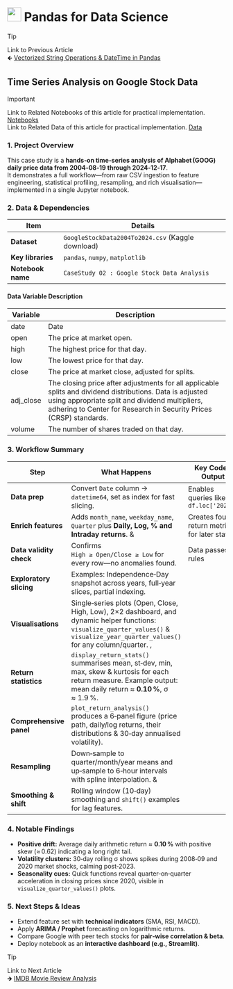 # <picture><source srcset="https://pandas.pydata.org/static/img/pandas_mark_white.svg" type="image/webp"><img src="https://pandas.pydata.org/static/img/pandas_mark_white.svg" width="32" height="32"></picture> Pandas for Data Science

> [!TIP]  
> Link to Previous Article  
> 🡸 [Vectorized String Operations & DateTime in Pandas](../../../Articles/120_vectorized_strings_datetime.md)

## Time Series Analysis on Google Stock Data

> [!IMPORTANT]  
> Link to Related Notebooks of this article for practical implementation.
> [Notebooks](../Notebooks/)  
> Link to Related Data of this article for practical implementation.
> [Data](../Data/)  


### 1. Project Overview  
This case study is a **hands‑on time‑series analysis of Alphabet (GOOG) daily price data from 2004‑08‑19 through 2024‑12‑17**.  
It demonstrates a full workflow—from raw CSV ingestion to feature engineering, statistical profiling, resampling, and rich visualisation—implemented in a single Jupyter notebook. 

### 2. Data & Dependencies  
| Item | Details |
|------|---------|
| **Dataset** | `GoogleStockData2004To2024.csv` (Kaggle download)  |
| **Key libraries** | `pandas`, `numpy`, `matplotlib` |
| **Notebook name** | `CaseStudy 02 : Google Stock Data Analysis` |

#### Data Variable Description
| Variable  | Description |
|-----------|-------------|
| date      | Date |
| open      | The price at market open. |
| high      | The highest price for that day. |
| low       | The lowest price for that day. |
| close     | The price at market close, adjusted for splits. |
| adj_close | The closing price after adjustments for all applicable splits and dividend distributions. Data is adjusted using appropriate split and dividend multipliers, adhering to Center for Research in Security Prices (CRSP) standards. |
| volume    | The number of shares traded on that day. |


### 3. Workflow Summary  

| Step | What Happens | Key Code / Output |
|------|--------------|-------------------|
| **Data prep** | Convert `Date` column → `datetime64`, set as index for fast slicing.  | Enables queries like `df.loc['2022']` |
| **Enrich features** | Adds `month_name`, `weekday_name`, `Quarter` plus **Daily, Log, % and Intraday returns**.  &  | Creates four return metrics for later stats |
| **Data validity check** | Confirms `High ≥ Open/Close ≥ Low` for every row—no anomalies found.  | Data passes all rules |
| **Exploratory slicing** | Examples: Independence‑Day snapshot across years, full‑year slices, partial indexing.  |
| **Visualisations** | Single‑series plots (Open, Close, High, Low), 2×2 dashboard, and dynamic helper functions:<br>`visualize_quarter_values()` & `visualize_year_quarter_values()` for any column/quarter. ,  |
| **Return statistics** | `display_return_stats()` summarises mean, st‑dev, min, max, skew & kurtosis for each return measure. Example output: mean daily return ≈ **0.10 %**, σ ≈ 1.9 %.  |
| **Comprehensive panel** | `plot_return_analysis()` produces a 6‑panel figure (price path, daily/log returns, their distributions & 30‑day annualised volatility).  |
| **Resampling** | Down‑sample to quarter/month/year means and up‑sample to 6‑hour intervals with spline interpolation.  &  |
| **Smoothing & shift** | Rolling window (10‑day) smoothing and `shift()` examples for lag features.  |

### 4. Notable Findings  

* **Positive drift:** Average daily arithmetic return ≈ **0.10 %** with positive skew (≈ 0.62) indicating a long right tail.   
* **Volatility clusters:** 30‑day rolling σ shows spikes during 2008‑09 and 2020 market shocks, calming post‑2023.   
* **Seasonality cues:** Quick functions reveal quarter‑on‑quarter acceleration in closing prices since 2020, visible in `visualize_quarter_values()` plots.   

### 5. Next Steps & Ideas  

* Extend feature set with **technical indicators** (SMA, RSI, MACD).  
* Apply **ARIMA / Prophet** forecasting on logarithmic returns.  
* Compare Google with peer tech stocks for **pair‑wise correlation & beta**.  
* Deploy notebook as an **interactive dashboard (e.g., Streamlit)**.


> [!TIP]  
> Link to Next Article  
> 🡺 [IMDB Movie Review Analysis](../../IMDBMovieReview/Articles/122_imdb_movie_reviews.md)